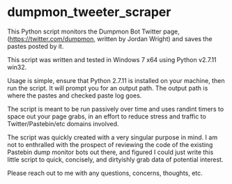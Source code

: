 # dumpmon_tweeter_scraper
This Python script monitors the Dumpmon Bot Twitter page, (https://twitter.com/dumpmon, written by Jordan Wright) and saves the pastes posted by it.

This script was written and tested in Windows 7 x64 using Python v2.7.11 win32.

Usage is simple, ensure that Python 2.7.11 is installed on your machine, then run the script. It will prompt you for an output path.
The output path is where the pastes and checked paste log goes.

The script is meant to be run passively over time and uses randint timers to space out your page grabs, in an effort to reduce stress and traffic to Twitter/Pastebin/etc domains involved.

The script was quickly created with a very singular purpose in mind. I am not to enthralled with the prospect of reviewing the code of the existing Pastebin dump monitor bots out there, and figured I could just write this little script to quick, concisely, and dirtyishly grab data of potential interest.

Please reach out to me with any questions, concerns, thoughts, etc.
